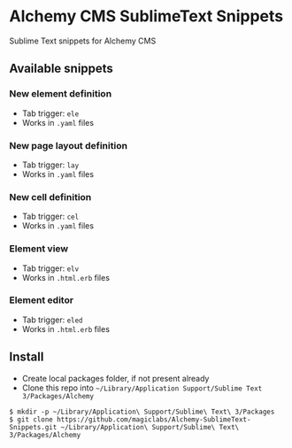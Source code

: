 Alchemy CMS SublimeText Snippets
================================

Sublime Text snippets for Alchemy CMS

## Available snippets

### New element definition

* Tab trigger: `ele`
* Works in `.yaml` files

### New page layout definition

* Tab trigger: `lay`
* Works in `.yaml` files

### New cell definition

* Tab trigger: `cel`
* Works in `.yaml` files

### Element view

* Tab trigger: `elv`
* Works in `.html.erb` files

### Element editor

* Tab trigger: `eled`
* Works in `.html.erb` files

## Install

* Create local packages folder, if not present already
* Clone this repo into `~/Library/Application Support/Sublime Text 3/Packages/Alchemy`

```
$ mkdir -p ~/Library/Application\ Support/Sublime\ Text\ 3/Packages
$ git clone https://github.com/magiclabs/Alchemy-SublimeText-Snippets.git ~/Library/Application\ Support/Sublime\ Text\ 3/Packages/Alchemy
```
